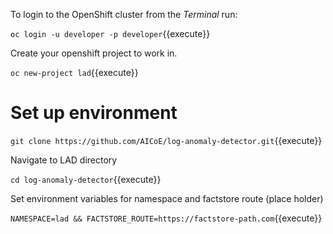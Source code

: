 To login to the OpenShift cluster from the _Terminal_ run:

`oc login -u developer -p developer`{{execute}}

Create your openshift project to work in.

`oc new-project lad`{{execute}}

# Set up environment

`git clone https://github.com/AICoE/log-anomaly-detector.git`{{execute}}

Navigate to LAD directory

`cd log-anomaly-detector`{{execute}} 

Set environment variables for namespace and factstore route (place holder)

`NAMESPACE=lad && FACTSTORE_ROUTE=https://factstore-path.com`{{execute}}




